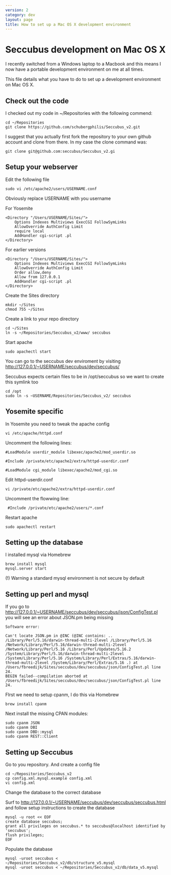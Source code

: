 ```yaml
---
version: 2
category: dev
layout: page
title: How to set up a Mac OS X development environment
---
```


Seccubus development on Mac OS X
================================

I recently switched from a Windows laptop to a Macbook and this means I now have a portable
development environment on me at all times.

This file details what you have to do to set up a development environment on Mac OS X.

Check out the code
------------------
I checked out my code in ~/Repositories with the following commend:

	cd ~/Repositories
	git clone https://github.com/schubergphilis/Seccubus_v2.git

I suggest that you actually first fork the repository to your own github account and clone from there. In my case the clone command was:

	git clone git@github.com:seccubus/Seccubus_v2.gi
	
Setup your webserver
--------------------

Edit the following file
	
	sudo vi /etc/apache2/users/USERNAME.conf

Obviously replace USERNAME with you username

For Yosemite

	<Directory "/Users/USERNAME/Sites/">
		Options Indexes Multiviews ExecCGI FollowSymLinks
		AllowOverride AuthConfig Limit
		require local
		AddHandler cgi-script .pl
	</Directory>

For earlier versions

	<Directory "/Users/USERNAME/Sites/">
		Options Indexes Multiviews ExecCGI FollowSymLinks
		AllowOverride AuthConfig Limit
		Order allow,deny
		Allow from 127.0.0.1
		AddHandler cgi-script .pl
	</Directory>

Create the Sites directory

	mkdir ~/Sites
	chmod 755 ~/Sites

Create a link to your repo directory

	cd ~/Sites
	ln -s ~/Repositories/Seccubus_v2/www/ seccubus

Start apache

	sudo apachectl start

You can go to the seccubus dev enviroment by visiting http://127.0.0.1/~USERNAME/seccubus/dev/seccubus/

Seccubus expects certain files to be in /opt/seccubus so we want to create this symlink too

	cd /opt
	sudo ln -s ~USERNAME/Repositories/Seccubus_v2/ seccubus

Yosemite specific
-----------------

In Yosemite you need to tweak the apache config
    
    vi /etc/apache/httpd.conf

Uncomment the following lines:

    #LoadModule userdir_module libexec/apache2/mod_userdir.so

    #Include /private/etc/apache2/extra/httpd-userdir.conf

    #LoadModule cgi_module libexec/apache2/mod_cgi.so

Edit httpd-userdir.conf

    vi /private/etc/apache2/extra/httpd-userdir.conf

Uncomment the flowwing line:

     #Include /private/etc/apache2/users/*.conf

Restart apache

    sudo apachectl restart


Setting up the database
-----------------------
I installed mysql via Homebrew

	brew install mysql
	mysql.server start

(!) Warning a standard mysql environment is not secure by default

Setting up perl and mysql
-------------------------

If you go to http://127.0.0.1/~USERNAME/seccubus/dev/seccubus/json/ConfigTest.pl you will 
see an error about JSON.pm being missing

	Software error:

	Can't locate JSON.pm in @INC (@INC contains: .. /Library/Perl/5.16/darwin-thread-multi-2level /Library/Perl/5.16 /Network/Library/Perl/5.16/darwin-thread-multi-2level /Network/Library/Perl/5.16 /Library/Perl/Updates/5.16.2 /System/Library/Perl/5.16/darwin-thread-multi-2level /System/Library/Perl/5.16 /System/Library/Perl/Extras/5.16/darwin-thread-multi-2level /System/Library/Perl/Extras/5.16 .) at /Users/fbreedijk/Sites/seccubus/dev/seccubus/json/ConfigTest.pl line 24.
	BEGIN failed--compilation aborted at /Users/fbreedijk/Sites/seccubus/dev/seccubus/json/ConfigTest.pl line 24.

FIrst we need to setup cpanm, I do this via Homebrew

	brew install cpanm

Next install the missing CPAN modules:

	sudo cpanm JSON
	sudo cpanm DBI
	sudo cpanm DBD::mysql
	sudo cpanm REST::Client

Setting up Seccubus
-------------------
Go to you repository. And create a config file
	
	cd ~/Repositories/Seccubus_v2
	cp config.xml.mysql.example config.xml
	vi config.xml

Change the database to the correct database

Surf to http://127.0.0.1/~USERNAME/seccubus/dev/seccubus/seccubus.html and follow setup instructions to create the database

	mysql -u root << EOF
	create database seccubus;
	grant all privileges on seccubus.* to seccubus@localhost identified by 'seccubus';
	flush privileges;
	EOF

Populate the database

	mysql -uroot seccubus < ~/Repositories/Seccubus_v2/db/structure_v5.mysql
	mysql -uroot seccubus < ~/Repositories/Seccubus_v2/db/data_v5.mysql
